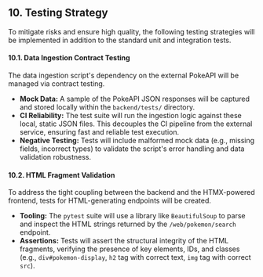 ## 10. Testing Strategy

To mitigate risks and ensure high quality, the following testing strategies will be implemented in addition to the standard unit and integration tests.

#### 10.1. Data Ingestion Contract Testing

The data ingestion script's dependency on the external PokeAPI will be managed via contract testing.
*   **Mock Data:** A sample of the PokeAPI JSON responses will be captured and stored locally within the `backend/tests/` directory.
*   **CI Reliability:** The test suite will run the ingestion logic against these local, static JSON files. This decouples the CI pipeline from the external service, ensuring fast and reliable test execution.
*   **Negative Testing:** Tests will include malformed mock data (e.g., missing fields, incorrect types) to validate the script's error handling and data validation robustness.

#### 10.2. HTML Fragment Validation

To address the tight coupling between the backend and the HTMX-powered frontend, tests for HTML-generating endpoints will be created.
*   **Tooling:** The `pytest` suite will use a library like `BeautifulSoup` to parse and inspect the HTML strings returned by the `/web/pokemon/search` endpoint.
*   **Assertions:** Tests will assert the structural integrity of the HTML fragments, verifying the presence of key elements, IDs, and classes (e.g., `div#pokemon-display`, `h2` tag with correct text, `img` tag with correct `src`).
